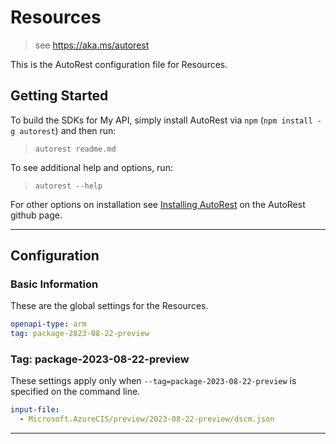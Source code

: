# Resources

> see https://aka.ms/autorest

This is the AutoRest configuration file for Resources.

## Getting Started

To build the SDKs for My API, simply install AutoRest via `npm` (`npm install -g autorest`) and then run:

> `autorest readme.md`

To see additional help and options, run:

> `autorest --help`

For other options on installation see [Installing AutoRest](https://aka.ms/autorest/install) on the AutoRest github page.

---

## Configuration

### Basic Information

These are the global settings for the Resources.

```yaml
openapi-type: arm
tag: package-2023-08-22-preview
```

### Tag: package-2023-08-22-preview

These settings apply only when `--tag=package-2023-08-22-preview` is specified on the command line.

```yaml $(tag) == 'package-2023-08-22-preview'
input-file:
  - Microsoft.AzureCIS/preview/2023-08-22-preview/dscm.json
```
---
